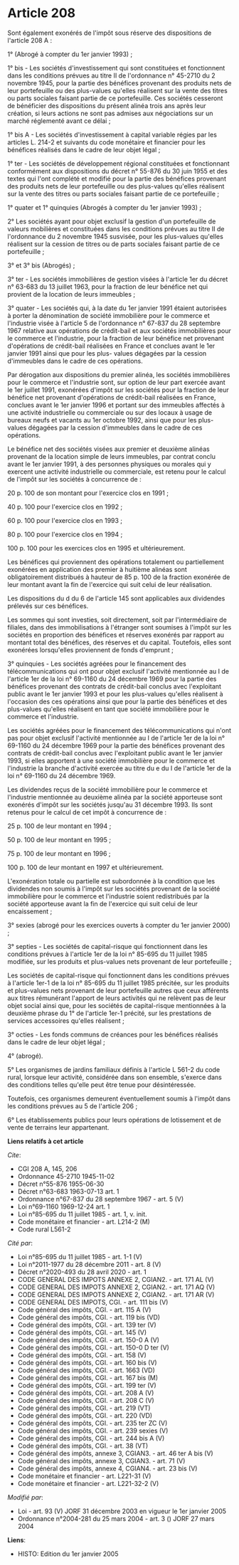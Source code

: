 # Article 208

Sont également exonérés de l'impôt sous réserve des dispositions de l'article 208 A :

1° (Abrogé à compter du 1er janvier 1993) ;

1° bis - Les sociétés d'investissement qui sont constituées et fonctionnent dans les conditions prévues au titre II de
l'ordonnance n° 45-2710 du 2 novembre 1945, pour la partie des bénéfices provenant des produits nets de leur portefeuille ou
des plus-values qu'elles réalisent sur la vente des titres ou parts sociales faisant partie de ce portefeuille. Ces sociétés
cesseront de bénéficier des dispositions du présent alinéa trois ans après leur création, si leurs actions ne sont pas
admises aux négociations sur un marché réglementé avant ce délai ;

1° bis A - Les sociétés d'investissement à capital variable régies par les articles L. 214-2 et suivants du code monétaire et
financier pour les bénéfices réalisés dans le cadre de leur objet légal ;

1° ter - Les sociétés de développement régional constituées et fonctionnant conformément aux dispositions du décret n° 55-876
du 30 juin 1955 et des textes qui l'ont complété et modifié pour la partie des bénéfices provenant des produits nets de leur
portefeuille ou des plus-values qu'elles réalisent sur la vente des titres ou parts sociales faisant partie de ce
portefeuille ;

1° quater et 1° quinquies (Abrogés à compter du 1er janvier 1993) ;

2° Les sociétés ayant pour objet exclusif la gestion d'un portefeuille de valeurs mobilières et constituées dans les
conditions prévues au titre II de l'ordonnance du 2 novembre 1945 susvisée, pour les plus-values qu'elles réalisent sur la
cession de titres ou de parts sociales faisant partie de ce portefeuille ;

3° et 3° bis (Abrogés) ;

3° ter - Les sociétés immobilières de gestion visées à l'article 1er du décret n° 63-683 du 13 juillet 1963, pour la fraction
de leur bénéfice net qui provient de la location de leurs immeubles ;

3° quater - Les sociétés qui, à la date du 1er janvier 1991 étaient autorisées à porter la dénomination de société
immobilière pour le commerce et l'industrie visée à l'article 5 de l'ordonnance n° 67-837 du 28 septembre 1967 relative aux
opérations de crédit-bail et aux sociétés immobilières pour le commerce et l'industrie, pour la fraction de leur bénéfice net
provenant d'opérations de crédit-bail réalisées en France et conclues avant le 1er janvier 1991 ainsi que pour les plus-
values dégagées par la cession d'immeubles dans le cadre de ces opérations.

Par dérogation aux dispositions du premier alinéa, les sociétés immobilières pour le commerce et l'industrie sont, sur option
de leur part exercée avant le 1er juillet 1991, exonérées d'impôt sur les sociétés pour la fraction de leur bénéfice net
provenant d'opérations de crédit-bail réalisées en France, conclues avant le 1er janvier 1996 et portant sur des immeubles
affectés à une activité industrielle ou commerciale ou sur des locaux à usage de bureaux neufs et vacants au 1er octobre
1992, ainsi que pour les plus-values dégagées par la cession d'immeubles dans le cadre de ces opérations.

Le bénéfice net des sociétés visées aux premier et deuxième alinéas provenant de la location simple de leurs immeubles, par
contrat conclu avant le 1er janvier 1991, à des personnes physiques ou morales qui y exercent une activité industrielle ou
commerciale, est retenu pour le calcul de l'impôt sur les sociétés à concurrence de :

20 p. 100 de son montant pour l'exercice clos en 1991 ;

40 p. 100 pour l'exercice clos en 1992 ;

60 p. 100 pour l'exercice clos en 1993 ;

80 p. 100 pour l'exercice clos en 1994 ;

100 p. 100 pour les exercices clos en 1995 et ultérieurement.

Les bénéfices qui proviennent des opérations totalement ou partiellement exonérées en application des premier à huitième
alinéas sont obligatoirement distribués à hauteur de 85 p. 100 de la fraction exonérée de leur montant avant la fin de
l'exercice qui suit celui de leur réalisation.

Les dispositions du d du 6 de l'article 145 sont applicables aux dividendes prélevés sur ces bénéfices.

Les sommes qui sont investies, soit directement, soit par l'intermédiaire de filiales, dans des immobilisations à l'étranger
sont soumises à l'impôt sur les sociétés en proportion des bénéfices et réserves exonérés par rapport au montant total des
bénéfices, des réserves et du capital. Toutefois, elles sont exonérées lorsqu'elles proviennent de fonds d'emprunt ;

3° quinquies - Les sociétés agréées pour le financement des télécommunications qui ont pour objet exclusif l'activité
mentionnée au I de l'article 1er de la loi n° 69-1160 du 24 décembre 1969 pour la partie des bénéfices provenant des contrats
de crédit-bail conclus avec l'exploitant public avant le 1er janvier 1993 et pour les plus-values qu'elles réalisent à
l'occasion des ces opérations ainsi que pour la partie des bénéfices et des plus-values qu'elles réalisent en tant que
société immobilière pour le commerce et l'industrie.

Les sociétés agréées pour le financement des télécommunications qui n'ont pas pour objet exclusif l'activité mentionnée au I
de l'article 1er de la loi n° 69-1160 du 24 décembre 1969 pour la partie des bénéfices provenant des contrats de crédit-bail
conclus avec l'exploitant public avant le 1er janvier 1993, si elles apportent à une société immobilière pour le commerce et
l'industrie la branche d'activité exercée au titre du e du I de l'article 1er de la loi n° 69-1160 du 24 décembre 1969.

Les dividendes reçus de la société immobilière pour le commerce et l'industrie mentionnée au deuxième alinéa par la société
apporteuse sont exonérés d'impôt sur les sociétés jusqu'au 31 décembre 1993. Ils sont retenus pour le calcul de cet impôt à
concurrence de :

25 p. 100 de leur montant en 1994 ;

50 p. 100 de leur montant en 1995 ;

75 p. 100 de leur montant en 1996 ;

100 p. 100 de leur montant en 1997 et ultérieurement.

L'exonération totale ou partielle est subordonnée à la condition que les dividendes non soumis à l'impôt sur les sociétés
provenant de la société immobilière pour le commerce et l'industrie soient redistribués par la société apporteuse avant la
fin de l'exercice qui suit celui de leur encaissement ;

3° sexies (abrogé pour les exercices ouverts à compter du 1er janvier 2000) ;

3° septies - Les sociétés de capital-risque qui fonctionnent dans les conditions prévues à l'article 1er de la loi n° 85-695
du 11 juillet 1985 modifiée, sur les produits et plus-values nets provenant de leur portefeuille ;

Les sociétés de capital-risque qui fonctionnent dans les conditions prévues à l'article 1er-1 de la loi n° 85-695 du 11
juillet 1985 précitée, sur les produits et plus-values nets provenant de leur portefeuille autres que ceux afférents aux
titres rémunérant l'apport de leurs activités qui ne relèvent pas de leur objet social ainsi que, pour les sociétés de
capital-risque mentionnées à la deuxième phrase du 1° de l'article 1er-1 précité, sur les prestations de services accessoires
qu'elles réalisent ;

3° octies - Les fonds communs de créances pour les bénéfices réalisés dans le cadre de leur objet légal ;

4° (abrogé).

5° Les organismes de jardins familiaux définis à l'article L 561-2 du code rural, lorsque leur activité, considérée dans son
ensemble, s'exerce dans des conditions telles qu'elle peut être tenue pour désintéressée.

Toutefois, ces organismes demeurent éventuellement soumis à l'impôt dans les conditions prévues au 5 de l'article 206 ;

6° Les établissements publics pour leurs opérations de lotissement et de vente de terrains leur appartenant.

**Liens relatifs à cet article**

_Cite_:

  - CGI 208 A, 145, 206
  - Ordonnance 45-2710 1945-11-02
  - Décret n°55-876 1955-06-30
  - Décret n°63-683 1963-07-13 art. 1
  - Ordonnance n°67-837 du 28 septembre 1967 - art. 5 (V)
  - Loi n°69-1160 1969-12-24 art. 1
  - Loi n°85-695 du 11 juillet 1985 - art. 1, v. init.
  - Code monétaire et financier - art. L214-2 (M)
  - Code rural L561-2

_Cité par_:

  - Loi n°85-695 du 11 juillet 1985 - art. 1-1 (V)
  - Loi n°2011-1977 du 28 décembre 2011 - art. 8 (V)
  - Décret n°2020-493 du 28 avril 2020 - art. 1
  - CODE GENERAL DES IMPOTS ANNEXE 2, CGIAN2. - art. 171 AL (V)
  - CODE GENERAL DES IMPOTS ANNEXE 2, CGIAN2. - art. 171 AQ (V)
  - CODE GENERAL DES IMPOTS ANNEXE 2, CGIAN2. - art. 171 AR (V)
  - CODE GENERAL DES IMPOTS, CGI. - art. 111 bis (V)
  - Code général des impôts, CGI. - art. 115 A (V)
  - Code général des impôts, CGI. - art. 119 bis (VD)
  - Code général des impôts, CGI. - art. 139 ter (V)
  - Code général des impôts, CGI. - art. 145 (V)
  - Code général des impôts, CGI. - art. 150-0 A (V)
  - Code général des impôts, CGI. - art. 150-0 D ter (V)
  - Code général des impôts, CGI. - art. 158 (V)
  - Code général des impôts, CGI. - art. 160 bis (V)
  - Code général des impôts, CGI. - art. 1663 (VD)
  - Code général des impôts, CGI. - art. 167 bis (M)
  - Code général des impôts, CGI. - art. 199 ter (V)
  - Code général des impôts, CGI. - art. 208 A (V)
  - Code général des impôts, CGI. - art. 208 C (V)
  - Code général des impôts, CGI. - art. 219 (VT)
  - Code général des impôts, CGI. - art. 220 (VD)
  - Code général des impôts, CGI. - art. 235 ter ZC (V)
  - Code général des impôts, CGI. - art. 239 sexies (V)
  - Code général des impôts, CGI. - art. 244 bis A (V)
  - Code général des impôts, CGI. - art. 38 (VT)
  - Code général des impôts, annexe 3, CGIAN3. - art. 46 ter A bis (V)
  - Code général des impôts, annexe 3, CGIAN3. - art. 71 (V)
  - Code général des impôts, annexe 4, CGIAN4. - art. 23 bis (V)
  - Code monétaire et financier - art. L221-31 (V)
  - Code monétaire et financier - art. L221-32-2 (V)

_Modifié par_:

  - Loi - art. 93 (V) JORF 31 décembre 2003 en vigueur le 1er janvier 2005
  - Ordonnance n°2004-281 du 25 mars 2004 - art. 3 () JORF 27 mars 2004

**Liens**:

  - HISTO: Edition du 1er janvier 2005
